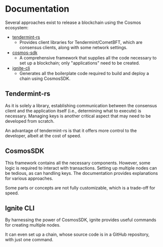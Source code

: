 # Documentation

Several approaches exist to release a blockchain using the Cosmos ecosystem:

- [tendermint-rs](https://github.com/informalsystems/tendermint-rs)
    - Provides client libraries for Tendermint/CometBFT, which are consensus clients, along with some network settings.
- [cosmos-sdk](https://github.com/cosmos/cosmos-sdk)
    - A comprehensive framework that supplies all the code necessary to set up a blockchain; only "applications" need to be created.
- [ignite-cli](https://github.com/ignite/cli)
    - Generates all the boilerplate code required to build and deploy a chain using CosmosSDK.

## Tendermint-rs

As it is solely a library, establishing communication between the consensus client and the application itself (i.e., determining what to execute) is necessary. Managing keys is another critical aspect that may need to be developed from scratch.

An advantage of tendermint-rs is that it offers more control to the developer, albeit at the cost of speed.

## CosmosSDK

This framework contains all the necessary components. However, some logic is required to interact with transactions. Setting up multiple nodes can be tedious, as can handling keys. The documentation provides explanations for various approaches.

Some parts or concepts are not fully customizable, which is a trade-off for speed.

## Ignite CLI

By harnessing the power of CosmosSDK, ignite provides useful commands for creating multiple nodes.

It can even set up a chain, whose source code is in a GitHub repository, with just one command.
